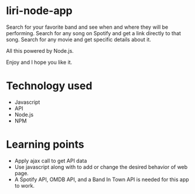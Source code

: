 # liri-node-app

Search for your favorite band and see when and where they will be performing.
Search for any song on Spotify and get a link directly to that song.
Search for any movie and get specific details about it.

All this powered by Node.js.

Enjoy and I hope you like it.


# Technology used
* Javascript
* API
* Node.js
* NPM


# Learning points
* Apply ajax call to get API data
* Use javascript along with  to add or change the desired behavior of web page.
* A Spotify API, OMDB API, and a Band In Town API is needed for this app to work.
